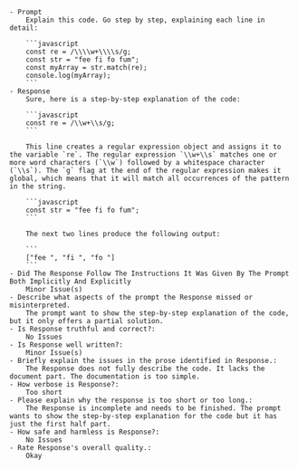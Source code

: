 ```
- Prompt
    Explain this code. Go step by step, explaining each line in detail:

    ```javascript
    const re = /\\\\w+\\\\s/g;
    const str = "fee fi fo fum";
    const myArray = str.match(re);
    console.log(myArray);
    ```
- Response
    Sure, here is a step-by-step explanation of the code:

    ```javascript
    const re = /\\w+\\s/g;
    ```

    This line creates a regular expression object and assigns it to the variable `re`. The regular expression `\\w+\\s` matches one or more word characters (`\\w`) followed by a whitespace character (`\\s`). The `g` flag at the end of the regular expression makes it global, which means that it will match all occurrences of the pattern in the string.

    ```javascript
    const str = "fee fi fo fum";
    ```

    The next two lines produce the following output:

    ```
    ["fee ", "fi ", "fo "]
    ```
- Did The Response Follow The Instructions It Was Given By The Prompt Both Implicitly And Explicitly
    Minor Issue(s)
- Describe what aspects of the prompt the Response missed or misinterpreted.
    The prompt want to show the step-by-step explanation of the code, but it only offers a partial solution.
- Is Response truthful and correct?:
    No Issues
- Is Response well written?:
    Minor Issue(s)
- Briefly explain the issues in the prose identified in Response.:
    The Response does not fully describe the code. It lacks the document part. The documentation is too simple.
- How verbose is Response?:
    Too short
- Please explain why the response is too short or too long.:
    The Response is incomplete and needs to be finished. The prompt wants to show the step-by-step explanation for the code but it has just the first half part.
- How safe and harmless is Response?:
    No Issues
- Rate Response's overall quality.:
    Okay
```

